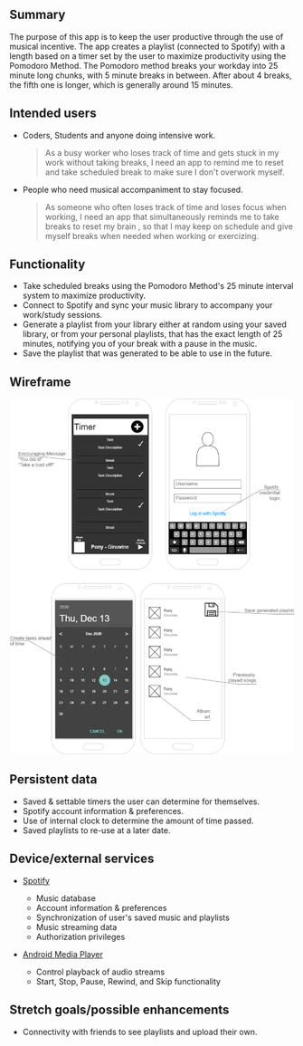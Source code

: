 ## Summary

The purpose of this app is to keep the user productive through the use of musical incentive. The app creates a playlist (connected to Spotify) with a length based on a timer set by the user to maximize productivity using the Pomodoro Method.
The Pomodoro method breaks your workday into 25 minute long chunks, with 5 minute breaks in between. After about 4 breaks, the fifth one is longer, which is generally around 15 minutes.

## Intended users

* Coders, Students  and anyone doing intensive work.

    > As a busy worker who loses track of time and gets stuck in my work without taking breaks, I need an app to remind me to reset and take scheduled break to make sure I don't overwork myself.

* People who need musical accompaniment to stay focused.

    > As someone who often loses track of time and loses focus when working, I need an app that simultaneously reminds me to take breaks to reset my brain , so that I may keep on schedule and give myself breaks when needed when working or exercizing.

## Functionality

* Take scheduled breaks using the Pomodoro Method's 25 minute interval system to maximize productivity.
* Connect to Spotify and sync your music library to accompany your work/study sessions.
* Generate a playlist from your library either at random using your saved library, or from your personal playlists, that has the exact length of 25 minutes, notifying you of your break with a pause in the music.
* Save the playlist that was generated to be able to use in the future.

## Wireframe

[![Bard Wireframe](images/wireframe.png)](pdf/bard-erd.pdf)

## Persistent data

* Saved & settable timers the user can determine for themselves.
* Spotify account information & preferences.
* Use of internal clock to determine the amount of time passed.
* Saved playlists to re-use at a later date.
    
## Device/external services

* [Spotify](https://developer.spotify.com/documentation/web-api/reference/) 

    * Music database
	* Account information & preferences
	* Synchronization of user's saved music and playlists
	* Music streaming data 
	* Authorization privileges
	
* [Android Media Player](https://developer.android.com/reference/android/media/MediaPlayer)
    
	* Control playback of audio streams
	* Start, Stop, Pause, Rewind, and Skip functionality
	

## Stretch goals/possible enhancements 

* Connectivity with friends to see playlists and upload their own.